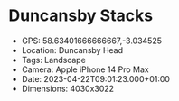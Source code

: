 # Duncansby Stacks

- GPS: 58.63401666666667,-3.034525
- Location: Duncansby Head
- Tags: Landscape
- Camera: Apple iPhone 14 Pro Max
- Date: 2023-04-22T09:01:23.000+01:00
- Dimensions: 4030x3022
